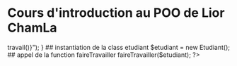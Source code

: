 # Cours d'introduction au POO de Lior ChamLa

<?php 
    interface Travailler{
## methode interface sans corps
        public function travail();
    }
    class Etudiant implements Travailler{
## redefinition  de la methode travail 
        public function travail(){
            var_dump("Je ne suis pas un employé mais je travail");
        }
    }
    function faireTravailler(Travailler $object){
        var_dump("Faire Travailler: {$object->travail()}");
    }
## instantiation de la class etudiant
    $etudiant = new Etudiant();
## appel de la function faireTravailler
    faireTravailler($etudiant);
?>